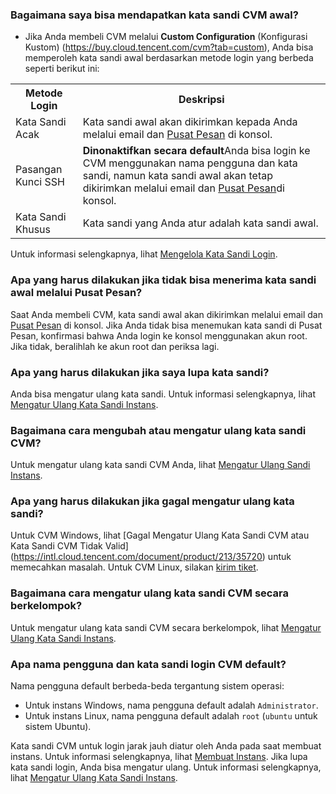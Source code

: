 ### Bagaimana saya bisa mendapatkan kata sandi CVM awal?

- Jika Anda membeli CVM melalui **Custom Configuration** (Konfigurasi Kustom) (https://buy.cloud.tencent.com/cvm?tab=custom), Anda bisa memperoleh kata sandi awal berdasarkan metode login yang berbeda seperti berikut ini:
<table>
	<tr><th>Metode Login</th><th>Deskripsi</th></tr>
	<tr><td>Kata Sandi Acak</td><td>Kata sandi awal akan dikirimkan kepada Anda melalui email dan <a href="https://console.cloud.tencent.com/message">Pusat Pesan</a> di konsol.</td></tr>
	<tr><td>Pasangan Kunci SSH</td><td><b>Dinonaktifkan secara default</b>Anda bisa login ke CVM menggunakan nama pengguna dan kata sandi, namun kata sandi awal akan tetap dikirimkan melalui email dan <a href="https://console.cloud.tencent.com/message">Pusat Pesan</a>di konsol.</td></tr>
	<tr><td>Kata Sandi Khusus</td><td>Kata sandi yang Anda atur adalah kata sandi awal.</td></tr>
</table>

Untuk informasi selengkapnya, lihat [Mengelola Kata Sandi Login](https://intl.cloud.tencent.com/document/product/213/17008).

### Apa yang harus dilakukan jika tidak bisa menerima kata sandi awal melalui Pusat Pesan?
Saat Anda membeli CVM, kata sandi awal akan dikirimkan melalui email dan [Pusat Pesan](https://console.cloud.tencent.com/message) di konsol.
Jika Anda tidak bisa menemukan kata sandi di Pusat Pesan, konfirmasi bahwa Anda login ke konsol menggunakan akun root. Jika tidak, beralihlah ke akun root dan periksa lagi.

### Apa yang harus dilakukan jika saya lupa kata sandi?
Anda bisa mengatur ulang kata sandi. Untuk informasi selengkapnya, lihat [Mengatur Ulang Kata Sandi Instans](https://intl.cloud.tencent.com/document/product/213/16566).

### Bagaimana cara mengubah atau mengatur ulang kata sandi CVM?
Untuk mengatur ulang kata sandi CVM Anda, lihat [Mengatur Ulang Sandi Instans](https://intl.cloud.tencent.com/document/product/213/16566).

### Apa yang harus dilakukan jika gagal mengatur ulang kata sandi?
Untuk CVM Windows, lihat [Gagal Mengatur Ulang Kata Sandi CVM atau Kata Sandi CVM Tidak Valid] (https://intl.cloud.tencent.com/document/product/213/35720) untuk memecahkan masalah.
Untuk CVM Linux, silakan [kirim tiket](https://console.cloud.tencent.com/workorder/category).

### Bagaimana cara mengatur ulang kata sandi CVM secara berkelompok?
Untuk mengatur ulang kata sandi CVM secara berkelompok, lihat [Mengatur Ulang Kata Sandi Instans](https://intl.cloud.tencent.com/document/product/213/16566).

### Apa nama pengguna dan kata sandi login CVM default?
Nama pengguna default berbeda-beda tergantung sistem operasi:
- Untuk instans Windows, nama pengguna default adalah `Administrator`.
- Untuk instans Linux, nama pengguna default adalah `root` (`ubuntu` untuk sistem Ubuntu).

Kata sandi CVM untuk login jarak jauh diatur oleh Anda pada saat membuat instans. Untuk informasi selengkapnya, lihat [Membuat Instans](https://intl.cloud.tencent.com/document/product/213/4855). Jika lupa kata sandi login, Anda bisa mengatur ulang. Untuk informasi selengkapnya, lihat [Mengatur Ulang Kata Sandi Instans](https://intl.cloud.tencent.com/document/product/213/16566).
